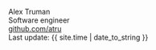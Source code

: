 <div class="footer">
  <div class="contact">
    <p>
      Alex Truman<br />
      Software engineer<br />
      <a href="https://github.com/atru">github.com/atru</a><br />
      Last update: {{ site.time | date_to_string }}
    </p>
    <!-- Yandex.Metrika counter -->
		<script type="text/javascript">
		(function (d, w, c) {
		    (w[c] = w[c] || []).push(function() {
		        try {
		            w.yaCounter24773993 = new Ya.Metrika({id:24773993,
		                    clickmap:true,
		                    trackLinks:true,
		                    accurateTrackBounce:true});
		        } catch(e) { }
		    });

		    var n = d.getElementsByTagName("script")[0],
		        s = d.createElement("script"),
		        f = function () { n.parentNode.insertBefore(s, n); };
		    s.type = "text/javascript";
		    s.async = true;
		    s.src = (d.location.protocol == "https:" ? "https:" : "http:") + "//mc.yandex.ru/metrika/watch.js";

		    if (w.opera == "[object Opera]") {
		        d.addEventListener("DOMContentLoaded", f, false);
		    } else { f(); }
		})(document, window, "yandex_metrika_callbacks");
		</script>
		<noscript><div><img src="//mc.yandex.ru/watch/24773993" style="position:absolute; left:-9999px;" alt="" /></div></noscript>
		<!-- /Yandex.Metrika counter -->
  </div>
</div>